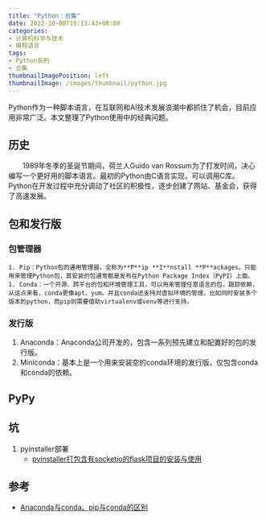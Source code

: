 ```yaml
---
title: "Python：合集"
date: 2022-10-08T15:13:43+08:00
categories:
- 计算机科学与技术
- 编程语言
tags:
- Python系列
- 合集
thumbnailImagePosition: left
thumbnailImage: /images/thumbnail/python.jpg
---
```

Python作为一种脚本语言，在互联网和AI技术发展浪潮中都抓住了机会，目前应用非常广泛。本文整理了Python使用中的经典问题。
<!--more-->
## 历史
&emsp;&emsp;1989年冬季的圣诞节期间，荷兰人Guido van Rossum为了打发时间，决心编写一个更好用的脚本语言。最初的Python由C语言实现，可以调用C库。Python在开发过程中充分调动了社区的积极性，逐步创建了网站、基金会，获得了高速发展。
## 包和发行版
### 包管理器
    1. Pip：Python包的通用管理器，全称为**P**ip **I**nstall **P**ackages。只能用来管理Python包，其安装的包通常都是发布在Python Package Index（PyPI）上面。
    1. Conda：一个开源、跨平台的包和环境管理工具，可以用来管理任意语言的包，跟踪依赖，从这点来看，conda更像apt、yum。并且conda还支持对虚拟环境的管理，比如同时安装多个版本的python，而pip则需要借助virtualenv或venv等进行支持。
### 发行版
1. Anaconda：Anaconda公司开发的，包含一系列预先建立和配置好的包的发行版。
1. Miniconda：基本上是一个用来安装空的conda环境的发行版，仅包含conda和conda的依赖。
## PyPy
## 坑
1. pyinstaller部署
    - [pyinstaller打包含有socketio的flask项目的安装与使用](https://blog.csdn.net/qq_23518283/article/details/100514584)
## 参考
- [Anaconda与conda、pip与conda的区别](https://zhuanlan.zhihu.com/p/379321816)